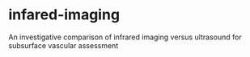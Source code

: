 # infared-imaging
An investigative comparison of infrared imaging versus ultrasound for subsurface vascular assessment
